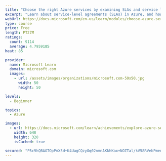 ```yaml
---
title: "Choose the right Azure services by examining SLAs and service lifecycle"
excerpt: "Learn about service-level agreements (SLAs) in Azure, and how they can affect your application design decisions. See how to access preview services and learn how they affect your planning."
webUrl: https://docs.microsoft.com/en-us/learn/modules/choose-azure-services-sla-lifecycle/
type: course
price: Free
length: PT27M
ratings:
  count: 9114
  average: 4.7959185
heat: 85

provider:
  name: Microsoft Learn
  domain: microsoft.com
  images:
    - url: /assets/images/organizations/microsoft.com-50x50.jpg
      width: 50
      height: 50

levels:
  - Beginner

topics:
  - Azure

images:
  - url: https://docs.microsoft.com/learn/achievements/explore-azure-service-level-agreements-social.png
    width: 640
    height: 320
    isCached: true

secured: "P5c9hQBAGTOpPmX5d+K4UagCQzyOq02nmnAKkhKax+NOZTal/kV58RVebPmeuDXU0dHH+QAG6q9Uz8tE1rIjYsGF7Jf/ZY+ERInlEPnNoIaYY8Ed46P0x+aIwpk4UxpAOlgQGnYkk8leIRF2cgOdW0Oq8PkWysTKq9vZZgM7eplR2aE1a0qYlo3foKPE1d2baJjv3WTr0PnrGdAKke7fcVv45dsR4yq9IEKxx3sm4uLNoKAFWfu+iZudCDbRgrxUpfZQKbL+HoC+sESIezNLmyQ1F5b4iaKHfvIcwq05Epw9++1e4KkVY9pfakeK9w+IVnI6BlvU7KOuS4deZ4gHvCcAoRRARoi4GEmbW/7t8QbqVbvcesG6za6wJj3R+qlEUUdB72U5gpeFY7CRRS1+ov0PSfGFqVN+kiX4hp+r8Dc=;wxeIqbsp+Xo3lPKqsRTB7A=="
---
```



